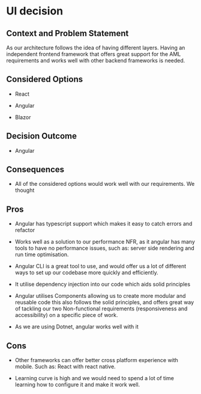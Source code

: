 # UI decision 

## Context and Problem Statement    

As our architecture follows the idea of having different layers. Having an independent frontend framework that offers great support for the AML requirements and works well with other backend frameworks is needed. 

## Considered Options  

* React 

* Angular 

* Blazor 

## Decision Outcome  

* Angular 

## Consequences    

* All of the considered options would work well with our requirements. We thought  

## Pros 

* Angular has typescript support which makes it easy to catch errors and refactor 
* Works well as a solution to our performance NFR, as it angular has many tools to have no performance issues, such as: server side rendering and run time optimisation. 

* Angular CLI is a great tool to use, and would offer us a lot of different ways to set up our codebase more quickly and efficiently. 

* It utilise dependency injection into our code which aids solid principles 

* Angular utilises Components allowing us to create more modular and reusable code this also follows the solid principles, and offers great way of tackling our two Non-functional requirements (responsiveness and accessibility) on a specific piece of work. 

* As we are using Dotnet, angular works well with it 

## Cons 

* Other frameworks can offer better cross platform experience with mobile. Such as: React with react native. 

* Learning curve is high and we would need to spend a lot of time learning how to configure it and make it work well. 